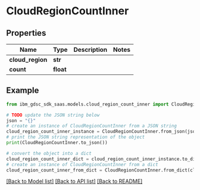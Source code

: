 # CloudRegionCountInner


## Properties

Name | Type | Description | Notes
------------ | ------------- | ------------- | -------------
**cloud_region** | **str** |  | 
**count** | **float** |  | 

## Example

```python
from ibm_gdsc_sdk_saas.models.cloud_region_count_inner import CloudRegionCountInner

# TODO update the JSON string below
json = "{}"
# create an instance of CloudRegionCountInner from a JSON string
cloud_region_count_inner_instance = CloudRegionCountInner.from_json(json)
# print the JSON string representation of the object
print(CloudRegionCountInner.to_json())

# convert the object into a dict
cloud_region_count_inner_dict = cloud_region_count_inner_instance.to_dict()
# create an instance of CloudRegionCountInner from a dict
cloud_region_count_inner_from_dict = CloudRegionCountInner.from_dict(cloud_region_count_inner_dict)
```
[[Back to Model list]](../README.md#documentation-for-models) [[Back to API list]](../README.md#documentation-for-api-endpoints) [[Back to README]](../README.md)


